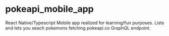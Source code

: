 # pokeapi_mobile_app
React Native/Typescript Mobile app realized for learning/fun purposes. 
Lists and lets you seach pokemons fetching pokeapi.co GraphQL endpoint.
